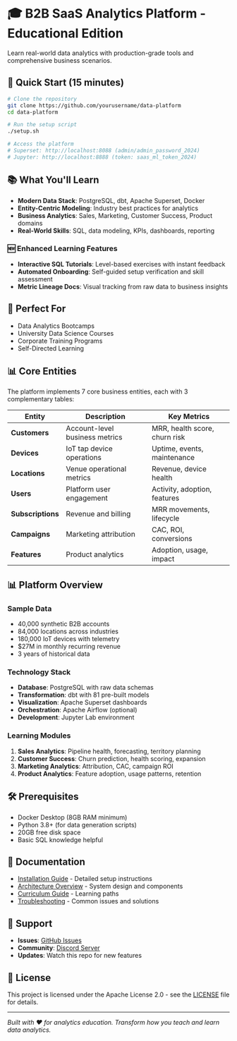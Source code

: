 # 🎓 B2B SaaS Analytics Platform - Educational Edition

Learn real-world data analytics with production-grade tools and comprehensive business scenarios.

## 🚀 Quick Start (15 minutes)

```bash
# Clone the repository
git clone https://github.com/yourusername/data-platform
cd data-platform

# Run the setup script
./setup.sh

# Access the platform
# Superset: http://localhost:8088 (admin/admin_password_2024)
# Jupyter: http://localhost:8888 (token: saas_ml_token_2024)
```

## 📚 What You'll Learn

- **Modern Data Stack**: PostgreSQL, dbt, Apache Superset, Docker
- **Entity-Centric Modeling**: Industry best practices for analytics
- **Business Analytics**: Sales, Marketing, Customer Success, Product domains
- **Real-World Skills**: SQL, data modeling, KPIs, dashboards, reporting

### 🆕 Enhanced Learning Features
- **Interactive SQL Tutorials**: Level-based exercises with instant feedback
- **Automated Onboarding**: Self-guided setup verification and skill assessment
- **Metric Lineage Docs**: Visual tracking from raw data to business insights

## 🎯 Perfect For

- Data Analytics Bootcamps
- University Data Science Courses
- Corporate Training Programs
- Self-Directed Learning

## 📊 Core Entities

The platform implements 7 core business entities, each with 3 complementary tables:

| Entity | Description | Key Metrics |
|--------|-------------|-------------|
| **Customers** | Account-level business metrics | MRR, health score, churn risk |
| **Devices** | IoT tap device operations | Uptime, events, maintenance |
| **Locations** | Venue operational metrics | Revenue, device health |
| **Users** | Platform user engagement | Activity, adoption, features |
| **Subscriptions** | Revenue and billing | MRR movements, lifecycle |
| **Campaigns** | Marketing attribution | CAC, ROI, conversions |
| **Features** | Product analytics | Adoption, usage, impact |

## 📊 Platform Overview

### Sample Data
- 40,000 synthetic B2B accounts
- 84,000 locations across industries
- 180,000 IoT devices with telemetry
- $27M in monthly recurring revenue
- 3 years of historical data

### Technology Stack
- **Database**: PostgreSQL with raw data schemas
- **Transformation**: dbt with 81 pre-built models
- **Visualization**: Apache Superset dashboards
- **Orchestration**: Apache Airflow (optional)
- **Development**: Jupyter Lab environment

### Learning Modules
1. **Sales Analytics**: Pipeline health, forecasting, territory planning
2. **Customer Success**: Churn prediction, health scoring, expansion
3. **Marketing Analytics**: Attribution, CAC, campaign ROI
4. **Product Analytics**: Feature adoption, usage patterns, retention

## 🛠️ Prerequisites

- Docker Desktop (8GB RAM minimum)
- Python 3.8+ (for data generation scripts)
- 20GB free disk space
- Basic SQL knowledge helpful

## 📖 Documentation

- [Installation Guide](SETUP.md) - Detailed setup instructions
- [Architecture Overview](docs/ARCHITECTURE.md) - System design and components
- [Curriculum Guide](education/curriculum_overview.md) - Learning paths
- [Troubleshooting](docs/TROUBLESHOOTING.md) - Common issues and solutions

## 🤝 Support

- **Issues**: [GitHub Issues](https://github.com/yourusername/data-platform/issues)
- **Community**: [Discord Server](https://discord.gg/analytics-education)
- **Updates**: Watch this repo for new features

## 📄 License

This project is licensed under the Apache License 2.0 - see the [LICENSE](LICENSE) file for details.

---

*Built with ❤️ for analytics education. Transform how you teach and learn data analytics.*
